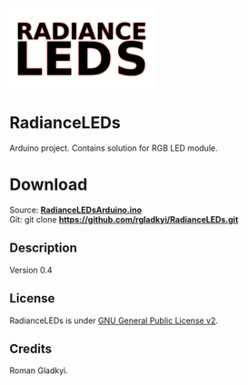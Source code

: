 <img src="Resources/Images/RadianceLEDs_main_logo.png" alt="hi" width="256" class="inline"/>

# RadianceLEDs
Arduino project. Contains solution for RGB LED module.

# Download
Source: <b>[RadianceLEDsArduino.ino](https://rgladkyi.github.io/RadianceLEDs/RadianceLEDsArduino/RadianceLEDsArduino.ino)</b>
<br/>
Git: git clone <b>https://github.com/rgladkyi/RadianceLEDs.git</b>

## Description
Version 0.4

## License
RadianceLEDs is under [GNU General Public License v2](https://www.gnu.org/licenses/old-licenses/gpl-2.0.en.html).

## Credits
Roman Gladkyi.
